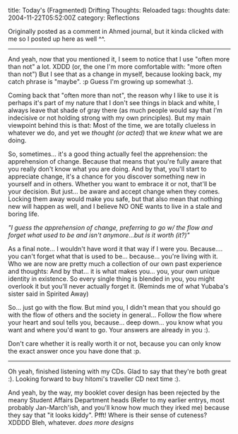 title: Today's (Fragmented) Drifting Thoughts: Reloaded
tags: thoughts
date: 2004-11-22T05:52:00Z
category: Reflections

Originally posted as a comment in Ahmed journal, but it kinda clicked with me so I posted up here as well ^^.

---

And yeah, now that you mentioned it, I seem to notice that I use "often more than not" a lot. XDDD (or, the one I'm more comfortable with: "more often than not") But I see that as a change in myself, because looking back, my catch phrase is "maybe". :p Guess I'm growing up somewhat :).

Coming back that "often more than not", the reason why I like to use it is perhaps it's part of my nature that I don't see things in black and white, I always leave that shade of gray there (as much people would say that I'm indecisive or not holding strong with my own principles). But my main viewpoint behind this is that: Most of the time, we are totally clueless in whatever we do, and yet we *thought (or acted)* that we *knew* what we are doing.

So, sometimes… it's a good thing actually feel the apprehension: the apprehension of change. Because that means that you're fully aware that you really don't know what you are doing. And by that, you'll start to appreciate change, it's a chance for you discover something new in yourself and in others. Whether you want to embrace it or not, that'll be your decision. But just… be aware and accept change when they comes. Locking them away would make you safe, but that also mean that nothing new will happen as well, and I believe NO ONE wants to live in a stale and boring life.

*"I guess the apprehension of change, preferring to go w/ the flow and forget what used to be and isn't anymore…but is it worth (it?)"*

As a final note… I wouldn't have word it that way if I were you. Because…. you can't forget what that is used to be… because… you're living with it. Who we are now are pretty much a collection of our own past experience and thoughts: And by that… it is what makes you… you, your own unique identity in existence. So every single thing is blended in you, you might overlook it but you'll never actually forget it. (Reminds me of what Yubaba's sister said in Spirited Away)

So… just go with the flow. But mind you, I didn't mean that you should go with the flow of others and the society in general… Follow the flow where your heart and soul tells you, because… deep down… you know what you want and where you'd want to go. Your answers are already in you :).

Don't care whether it is really worth it or not, because you can only know the exact answer once you have done that :p.

---

Oh yeah, finished listening with my CDs. Glad to say that they're both great :). Looking forward to buy hitomi's traveller CD next time :).

And yeah, by the way, my booklet cover design has been rejected by the meany Student Affairs Department heads (Refer to my earlier entrys, most probably Jan-March'ish, and you'll know how much they irked me) because they say that "it looks kiddy". Pfft! Where is their sense of cuteness? XDDDD Bleh, whatever. *does more designs*
